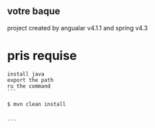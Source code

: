 ## votre baque
   project created by angualar v4.1.1 and spring v4.3
# pris requise 
    install java
    export the path
    ru the command 
    ```
    
    $ mvn clean install


    ```
